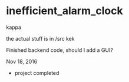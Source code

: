 # inefficient_alarm_clock
kappa

the actual stuff is in /src
kek

Finished backend code, should I add a GUI?


Nov 18, 2016
 - project completed
